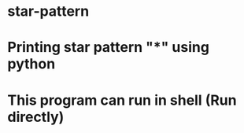 # star-pattern
# Printing star pattern "*" using python
# This program can run in shell (Run directly)
